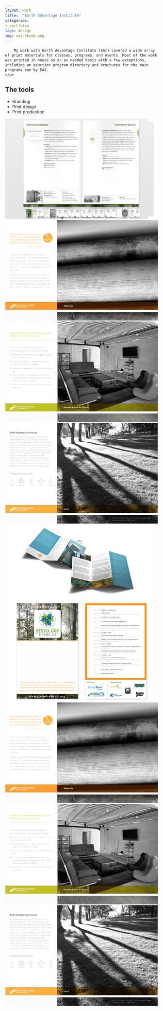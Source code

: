 ```yaml
---
layout: work
title:  "Earth Advantage Institute"
categories:
- portfolio
tags: design
img: eai-thumb.png
---
```


<div class="prose two-col wide">
	<p>
		
		My work with Earth Advantage Institute (EAI) covered a wide array of print materials for classes, programs, and events. Most of the work was printed in house on an as needed basis with a few exceptions, including an eduction program directory and brochures for the main programs run by EAI.
	</p>
</div>

<div class="prose two-col narrow">
	<h2 class="beta">The tools</h2>
	<ul>
	<li>Branding</li>
	<li>Print design</li>
	<li>Print production</li>
	</ul>
</div>


<img class="two-col wide" src="/img/eai-education.png" />
<img class="two-col narrow" src="/img/eai-spread-1.png" />
<img class="two-col narrow" src="/img/eai-spread-2.png" />
<img class="two-col narrow" src="/img/eai-spread-3.png" />


<img class="" src="/img/eai-trifold.png" />
<img class="" src="/img/eai-gdf.png" />
<img class="" src="/img/eai-spread-1.png" />
<img class="" src="/img/eai-spread-2.png" />
<img class="" src="/img/eai-spread-3.png" />